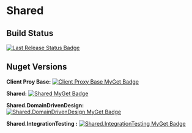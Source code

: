# Shared

## Build Status
[![Last Release Status Badge](https://github.com/StuartFerguson/Shared/workflows/Release/badge.svg)](https://github.com/StuartFerguson/Shared/workflows/Release/badge.svg)

## Nuget Versions

**Client Proy Base:**  [![Client Proxy Base MyGet Badge](https://buildstats.info/myget/transactionprocessing/ClientProxyBase)](https://buildstats.info/myget/transactionprocessing/ClientProxyBase)

**Shared:** [![Shared MyGet Badge](https://buildstats.info/myget/transactionprocessing/Shared)](https://buildstats.info/myget/transactionprocessing/Shared)

**Shared.DomainDrivenDesign:** [![Shared.DomainDrivenDesign MyGet Badge](https://buildstats.info/myget/transactionprocessing/Shared.DomainDrivenDesign)](https://buildstats.info/myget/transactionprocessing/Shared.DomainDrivenDesign)

**Shared.IntegrationTesting :** [![Shared.IntegrationTesting  MyGet Badge](https://buildstats.info/myget/transactionprocessing/Shared.IntegrationTesting )](https://buildstats.info/myget/transactionprocessing/Shared.IntegrationTesting )
